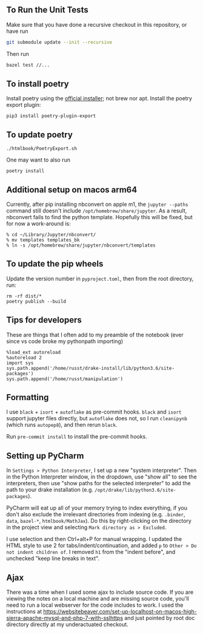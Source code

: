 ## To Run the Unit Tests

Make sure that you have done a recursive checkout in this repository, or have run

```bash
git submodule update --init --recursive
```
Then run
```bash
bazel test //...
```

## To install poetry

Install poetry using the [official installer](https://python-poetry.org/docs/#installing-with-the-official-installer); not brew nor apt.
Install the poetry export plugin:
```
pip3 install poetry-plugin-export
```

## To update poetry

```
./htmlbook/PoetryExport.sh
```
One may want to also run
```
poetry install
```

## Additional setup on macos arm64

Currently, after pip installing nbconvert on apple m1, the `jupyter --paths`
command still doesn't include `/opt/homebrew/share/jupyter`.  As a result,
nbconvert fails to find the python template.  Hopefully this will be fixed, but
for now a work-around is:

```
% cd ~/Library/Jupyter/nbconvert/
% mv templates templates_bk
% ln -s /opt/homebrew/share/jupyter/nbconvert/templates
```

## To update the pip wheels

Update the version number in `pyproject.toml`, then from the root directory, run:
```
rm -rf dist/*
poetry publish --build
``` 

## Tips for developers

These are things that I often add to my preamble of the notebook (ever since vs code broke my pythonpath importing)
```
%load_ext autoreload
%autoreload 2
import sys
sys.path.append('/home/russt/drake-install/lib/python3.6/site-packages')
sys.path.append('/home/russt/manipulation')
```

## Formatting

I use `black` + `isort` + `autoflake` as pre-commit hooks.  `black` and `isort`
support jupyter files directly, but `autoflake` does not, so I run `cleanipynb`
(which runs `autopep8`), and then rerun `black`.  

Run `pre-commit install` to install the pre-commit hooks.

## Setting up PyCharm

In `Settings > Python Interpreter`, I set up a new "system interpreter". Then in
the Python Interpreter window, in the dropdown, use "show all" to see the
interpreters, then use "show paths for the selected interpreter" to add the path
to your drake installation (e.g. `/opt/drake/lib/python3.6/site-packages`).

PyCharm will eat up all of your memory trying to index everything, if you don't
also exclude the irrelevant directories from indexing (e.g. `.binder`, `data`,
`bazel-*`, `htmlbook/MathJax`). Do this by right-clicking on the directory in
the project view and selecting `Mark directory as > Excluded`.

I use selection and then Ctrl+alt+P for manual wrapping. I updated the HTML
style to use 2 for tabs/indent/continuation, and added `p`
to `Other > Do not indent children of`. I removed `h1` from the "indent before",
and unchecked "keep line breaks in text".

## Ajax

There was a time when I used some ajax to include source code. If you are
viewing the notes on a local machine and are missing source code, you'll need
to run a local webserver for the code includes to work. I used the instructions
at
https://websitebeaver.com/set-up-localhost-on-macos-high-sierra-apache-mysql-and-php-7-with-sslhttps
and just pointed by root doc directory directly at my underactuated checkout.

